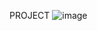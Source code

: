 PROJECT
![image](https://github.com/SivaranjanAsokan/Project-GitHub-jen-sq-doc-host/assets/163242501/fd0f6f31-0430-49ac-9c65-b150f006bb54)
